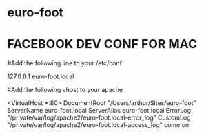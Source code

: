 euro-foot
=========

FACEBOOK DEV CONF FOR MAC
=========================

#Add the following line to your /etc/conf

127.0.0.1 euro-foot.local

#Add the following vhost to your apache

<VirtualHost *:80>
    DocumentRoot "/Users/arthur/Sites/euro-foot"
    ServerName euro-foot.local
    ServerAlias euro-foot.local
    ErrorLog "/private/var/log/apache2/euro-foot.local-error_log"
    CustomLog "/private/var/log/apache2/euro-foot.local-access_log" common
</VirtualHost>
